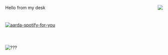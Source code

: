 Hello from my desk<img align="right" src="https://komarev.com/ghpvc/?username=ardadasdelen"><a href="https://github.com/ardadasdelen"></a>
  
#
[![aarda-spotify-for-you](https://spotify-github-profile.kittinanx.com/api/view?uid=su8ifhnt52og805ngstk1hcej&cover_image=false&theme=default&show_offline=false&background_color=121212&interchange=false&bar_color=53b14f&bar_color_cover=true)](https://spotify-github-profile.kittinanx.com/api/view?uid=su8ifhnt52og805ngstk1hcej&redirect=true)

# 
<br />
<img src="https://profile-readme-generator.com/assets/snake.svg" alt="???" />
